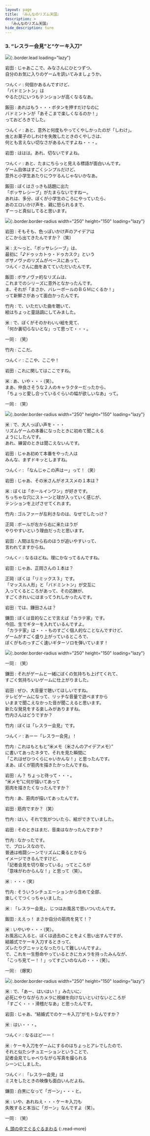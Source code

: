 ```yaml
---
layout: page
title: 『みんなのリズム天国』
description: >
  『みんなのリズム天国』
hide_description: ture
---
```


### 3. “レスラー会見”と“ケーキ入刀”

![](/interviews/jp/wii/somj/vol1/img/mainvisual3.jpg){:.border.lead loading="lazy"}

岩田
: じゃあここで、みなさんにひとつずつ、<br>自分のお気に入りのゲームを訊いてみましょうか。

つんく♂
: 何個かあるんですけど、<br>「バドミントン」は<br>やるたびにいつもテンションが高くなるなあ。

飯田
: あれはもう・・・ボタンを押すだけなのに<br>バドミントンが「あそこまで楽しくなるのか！」<br>っておどろきでした。

つんく♂
: あと、意外と何度もやってくやしかったのが「しわけ」。<br>虫とお菓子のしわけを失敗したときのくやしさは、<br>何とも言えない切なさがあるんですよね・・・。

岩田
: ははは。あれ、切ないですよね。

つんく♂
: あと、たまにちらっと見える標語が面白いんです。<br>ゲーム自体はすごくシンプルだけど、<br>意外と小学生あたりにウケるんじゃないかなあ。

飯田
: ぼくはさっきも話題に出た<br>「ボッサレシーブ」がたまらないですねー。<br>あれは、多分、ぼくが小学生のころにやっていたら、<br>あのエロいかけ声を、親に怒られるまで、<br>ずーっと真似してると思います。

![](/interviews/jp/wii/somj/vol1/img/photo15.jpg){:.border.border-radius width="250" height="150" loading="lazy"}

岩田
: そもそも、色っぽいかけ声のアイデアは<br>どこから出てきたんですか？（笑）

米
: え〜っと、「ボッサレシーブ」は、<br>最初に「♪ドゥッカトゥ・ドゥカスク」という<br>ボサノヴァのリズムがベースにあって、<br>つんく♂さんに曲をあてていただいたんです。

飯田
: ボサノヴァ的なリズムは、<br>これまでのシリーズに意外となかったんです。<br>ま、それが「まさか、バレーボールのＢＧＭにくるか！」<br>って新鮮さがあって面白かったんです。

竹内
: で、いただいた曲を聴いて、<br>絵はちょっと童話調にしてみました。

米
: で、ぼくがそのかわいい絵を見て、<br>「何か裏切らないとな」って思って・・・。

一同
: （笑）

竹内
: ここだ。

つんく♂
: ここや、ここや！

岩田
: これに関してはここですね。

米
: あ、いや・・・（笑）。<br>まあ、仲良さそうな２人のキャラクターだったから、<br>「ちょっと愛し合っているぐらいの幅が欲しいなあ」って。

一同
: （笑）

![](/interviews/jp/wii/somj/vol1/img/photo16.jpg){:.border.border-radius width="250" height="150" loading="lazy"}

米
: で、大人っぽい声を・・・<br>リズムゲームの本番になったときに初めて聞こえる<br>ようにしたんです。<br>あれ、練習のときは聞こえないんです。

岩田
: じゃあ初めて本番をやった人は<br>みんな、まずドキッとしますね。

つんく♂
: 「なんじゃこの声はー」って！（笑）

岩田
: じゃあ、その米さんがオススメの１本は？

米
: ぼくは「ホールインワン」が好きです。<br>ちっちゃな穴にストーンと球が入っていく感じが、<br>テンションを上げさせてくれます。

竹内
: ゴルファーが左利きなのは、なぜでしたっけ？

正岡
: ボールが左から右に来たほうが<br>やりやすいという理由だったと思います。

岩田
: 人間は左から右のほうが追いやすいって、<br>言われてますからね。

つんく♂
: なるほどね。理にかなってるんですね。

岩田
: じゃあ、正岡さんの１本は？

正岡
: ぼくは「リミックス３」です。<br>「マッスル人形」と「バドミントン」が交互に<br>入ってくるところがあって、その応酬が、<br>すごくきれいにはまってうれしかったんです。

岩田
: では、鎌田さんは？

鎌田
: ぼくは音的なことで言えば「カラテ家」です。<br>今回、生でギターを入れているんですよ。<br>「カラテ家」は・・・ものすごく個人的なことなんですけど、<br>ゲームがすごく盛り上がっているところで、<br>ぼくがものっすごく速いギターソロを弾いています！

![](/interviews/jp/wii/somj/vol1/img/photo17.jpg){:.border.border-radius width="250" height="150" loading="lazy"}

一同
: （笑）

鎌田
: それがゲームと一緒にぼくの気持ちも上げてくれて、<br>すごく気持ちいいゲームに仕上がりました。

岩田
: ぜひ、大音量で聴いてほしいですね。<br>テレビゲームになって、リッチな音量で遊べますから<br>いままで聞こえなかった音が聞こえると思います。<br>新たな発見をする楽しみがありますね。<br>竹内さんはどうですか？

竹内
: ぼくは「レスラー会見」です。

つんく♂
: あーー「レスラー会見」！

竹内
: これはもともと“米メモ（米さんのアイデアメモ）”<br>に書いてあったネタで、それを見た瞬間に<br>「これはぜひつくらにゃいかんな！」と思ったんです。<br>まあ、ぼくが筋肉を描きたかったんですね。

岩田
: ん？ ちょっと待って・・・。<br>“米メモ”に何が描いてあって<br>筋肉を描きたくなったんですか？

竹内
: あ、筋肉が描いてあったんです。

岩田
: 筋肉ですか？（笑）

竹内
: はい。それで気がついたら、絵ができていました。

岩田
: そのときはまだ、音楽はなかったんですか？

竹内
: なかったです。<br>で、プロレスなので、<br>普通は格闘シーンでリズムに乗るとかなら<br>イメージできるんですけど、<br>「記者会見を切り取っている」ってところが<br>「意味がわからんな！」と思って（笑）。

米
: ・・・（笑）

竹内
: そういうシチュエーションから含めて全部、<br>楽しくてつくっちゃいました。

米
: 「レスラー会見」、じつはお風呂で思いついたんです。

飯田
: ええっ！ まさか自分の筋肉を見て！？

米
: いやいや・・・（笑）。<br>お風呂に入ると、ぼくは過去のことをよく思い出すんですが、<br>結婚式でケーキ入刀するときって、<br>ズレたりグニャッとなったりして難しいんですよ。<br>で、これを一生懸命やっているときにカメラを持ったみんなが、<br>「こっち見てー！！」ってすごいのなんの・・・（笑）。

一同
: （爆笑）

![](/interviews/jp/wii/somj/vol1/img/photo18.jpg){:.border.border-radius width="250" height="150" loading="lazy"}

米
: で、「あー、はいはい！」みたいに、<br>必死にやりながらカメラに視線を向けないといけないところが<br>「すごく・・・滑稽だなあ」と思ったんです。

岩田
: じゃあ、“結婚式でのケーキ入刀”がモトなんですか？ 

米
: はい・・・。

つんく♂
: なるほどーー！

米
: ケーキ入刀をゲームにするのはちょっとアレでしたので、<br>それと似たシチュエーションということで、<br>記者会見でしゃべりながら写真を撮られる<br>シーンにしました。

つんく♂
: 「レスラー会見」は<br>ミスをしたときの映像も面白いんだよね。

鎌田
: 白黒になって「ガーン」・・・と。

米
: いや、あれねえ・・・ケーキ入刀も<br>失敗すると本当に「ガーン」なんですよ（笑）。

一同
: （笑）

[4. 頭の中でぐるぐるまわる](4.md)
{:.read-more}

